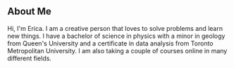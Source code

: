 ## About Me

Hi, I'm Erica. I am a creative person that loves to solve problems and learn new things. I have a bachelor of science in physics with a minor in geology from Queen's University and a certificate in data analysis from Toronto Metropolitan University. I am also taking a couple of courses online in many different fields. 
 






